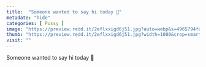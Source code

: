 ```yaml
---
title:  "Someone wanted to say hi today 🥰"
metadate: "hide"
categories: [ Pussy ]
image: "https://preview.redd.it/2eflxxigd6j51.jpg?auto=webp&s=4965794fae9035b2c0aef525a0f9f0a5d9db3b22"
thumb: "https://preview.redd.it/2eflxxigd6j51.jpg?width=1080&crop=smart&auto=webp&s=88f729b5404bf4fb9e387cde83d160e81f70f320"
visit: ""
---
```

Someone wanted to say hi today 🥰
